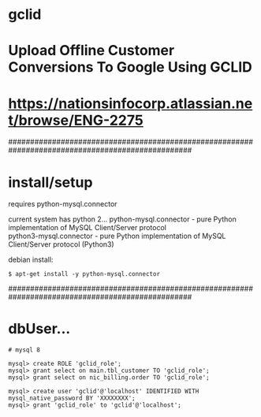 # gclid

# Upload Offline Customer Conversions To Google Using GCLID 


# https://nationsinfocorp.atlassian.net/browse/ENG-2275

##################################################################################################
# install/setup

requires python-mysql.connector

current system has python 2...
python-mysql.connector - pure Python implementation of MySQL Client/Server protocol    
python3-mysql.connector - pure Python implementation of MySQL Client/Server protocol (Python3)

debian install:
```
$ apt-get install -y python-mysql.connector
```

##################################################################################################

# dbUser...
```
# mysql 8

mysql> create ROLE 'gclid_role';
mysql> grant select on main.tbl_customer TO 'gclid_role';
mysql> grant select on nic_billing.order TO 'gclid_role';

mysql> create user 'gclid'@'localhost' IDENTIFIED WITH mysql_native_password BY 'XXXXXXXX';
mysql> grant 'gclid_role' to 'gclid'@'localhost';

```


